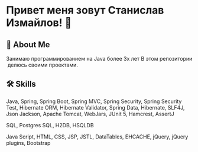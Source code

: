 
# Привет меня зовут Станислав Измайлов! 👋


## 🚀 About Me

Занимаю программированием на Java более 3х лет В этом репозитории делюсь своими проектами.



## 🛠 Skills
Java, Spring, Spring Boot, Spring MVC, Spring Security, Spring Security Test, Hibernate ORM, Hibernate Validator, Spring Data, Hibernate,  SLF4J, Json Jackson, Apache Tomcat, WebJars, JUnit 5, Hamcrest, AssertJ

SQL, Postgres SQL, H2DB, HSQLDB

Java Script, HTML, CSS, JSP, JSTL, DataTables, EHCACHE, jQuery, jQuery plugins, Bootstrap
